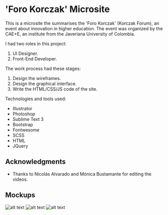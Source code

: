 # 'Foro Korczak' Microsite

This is a microsite the summarises the 'Foro Korczak' (Korczak Forum), an event about innovation in higher education. The event was organized by the CAE+E, an institute from the Javeriana University of Colombia.

I had two roles in this project:
1. UI Designer.
2. Front-End Developer.

The work process had these stages:
1. Design the wireframes.
2. Design the graphical interface.
3. Write the HTML/CSS/JS code of the site.

Technologies and tools used:
- Illustrator
- Photoshop
- Sublime Text 3
- Bootstrap
- Fontwesome
- SCSS
- HTML
- JQuery

## Acknowledgments

* Thanks to Nicolás Alvarado and Mónica Bustamante for editing the videos.

## Mockups
![alt text](https://github.com/nesard/korczak-website/blob/master/img/korczak-mockup1.png)
![alt text](https://github.com/nesard/korczak-website/blob/master/img/korczak-mockup2.png)
![alt text](https://github.com/nesard/korczak-website/blob/master/img/korczak-mockup3.png)
